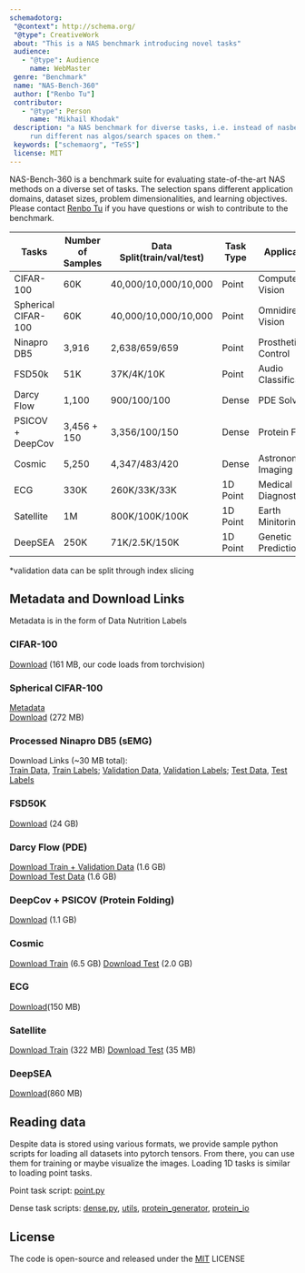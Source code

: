 ```yaml
---
schemadotorg:
 "@context": http://schema.org/
 "@type": CreativeWork
 about: "This is a NAS benchmark introducing novel tasks"
 audience:
   - "@type": Audience
     name: WebMaster
 genre: "Benchmark"
 name: "NAS-Bench-360"
 author: ["Renbo Tu"]
 contributor:
   - "@type": Person
     name: "Mikhail Khodak"
 description: "a NAS benchmark for diverse tasks, i.e. instead of nasbench101, 201, 301 on a bunch of vision tasks we come up with a suite of many interesting tasks from different fields, 
     run different nas algos/search spaces on them."
 keywords: ["schemaorg", "TeSS"]
 license: MIT
---
```


<p align='center'>

NAS-Bench-360 is a benchmark suite for evaluating state-of-the-art NAS methods on a diverse set of tasks. The selection spans different application domains, dataset sizes, problem dimensionalities, and learning objectives. Please contact [Renbo Tu](renbo@cmu.edu) if you have questions or wish to contribute to the benchmark.

</p>


| Tasks               | Number of Samples | Data Split(train/val/test) | Task Type | Applications           | License  |
|---------------------|-------------------|----------------------------|-----------|------------------------|----------|
| CIFAR-100           | 60K               | 40,000/10,000/10,000       | Point     | Computer Vision        | CC BY 4.0|
| Spherical CIFAR-100 | 60K               | 40,000/10,000/10,000       | Point     | Omnidirectional Vision | CC BY-SA |
| Ninapro DB5         | 3,916             | 2,638/659/659              | Point     | Prosthetics Control    | CC BY-ND |
| FSD50k              | 51K               | 37K/4K/10K                 | Point     | Audio Classification   | CC BY 4.0 |
| Darcy Flow          | 1,100             | 900/100/100                | Dense     | PDE Solver             | MIT      |
| PSICOV + DeepCov    | 3,456 + 150       | 3,356/100/150              | Dense     | Protein Folding        | GPL      |
| Cosmic              | 5,250             | 4,347/483/420              | Dense     | Astronomy Imaging      | Open Data|
| ECG                 | 330K              | 260K/33K/33K               | 1D Point  | Medical Diagnostics    | ODC-BY 1.0|
| Satellite           | 1M                | 800K/100K/100K             | 1D Point  | Earth Minitoring       | GPL      |
| DeepSEA             | 250K              | 71K/2.5K/150K              | 1D Point  | Genetic Prediction     | CC BY 4.0|

*validation data can be split through index slicing 

## Metadata and Download Links
Metadata is in the form of Data Nutrition Labels
### CIFAR-100 <br /> 
[Download](https://www.cs.toronto.edu/~kriz/cifar-100-python.tar.gz) 
(161 MB, our code loads from torchvision)

<!--
### Permuted CIFAR-100 <br /> 
[Metadata](permuted.pdf) <br/>
[Download](https://www.cs.toronto.edu/~kriz/cifar-100-python.tar.gz)
(161 MB, we generate permutated images in the code directly)
-->

### Spherical CIFAR-100 <br /> 
[Metadata](spherical.pdf) <br/>
[Download](https://pde-xd.s3.amazonaws.com/spherical/s2_cifar100.gz) (272 MB)

### Processed Ninapro DB5 (sEMG)  <br />
Download Links (~30 MB total): <br />
[Train Data](https://pde-xd.s3.amazonaws.com/ninapro/ninapro_train.npy), 
[Train Labels](https://pde-xd.s3.amazonaws.com/ninapro/label_train.npy); 
[Validation Data](https://pde-xd.s3.amazonaws.com/ninapro/ninapro_val.npy),
[Validation Labels](https://pde-xd.s3.amazonaws.com/ninapro/label_val.npy); 
[Test Data](https://pde-xd.s3.amazonaws.com/ninapro/ninapro_test.npy),
[Test Labels](https://pde-xd.s3.amazonaws.com/ninapro/label_test.npy)

### FSD50K <br />
[Download](https://pde-xd.s3.amazonaws.com/audio/audio.zip) (24 GB)

### Darcy Flow (PDE) <br />
[Download Train + Validation Data](https://pde-xd.s3.amazonaws.com/piececonst_r421_N1024_smooth1.mat) (1.6 GB) <br/>
[Download Test Data](https://pde-xd.s3.amazonaws.com/piececonst_r421_N1024_smooth2.mat) (1.6 GB)

### DeepCov + PSICOV (Protein Folding) <br />
[Download](https://pde-xd.s3.amazonaws.com/protein.zip) (1.1 GB)

### Cosmic <br />
[Download Train](https://pde-xd.s3.amazonaws.com/cosmic/deepCR.ACS-WFC.train.tar) (6.5 GB)
[Download Test](https://pde-xd.s3.amazonaws.com/cosmic/deepCR.ACS-WFC.test.tar) (2.0 GB)

### ECG <br />
[Download](https://pde-xd.s3.amazonaws.com/ECG/challenge2017.pkl)(150 MB)

### Satellite <br />
[Download Train](https://pde-xd.s3.amazonaws.com/satellite/satellite_train.npy) (322 MB)
[Download Test](https://pde-xd.s3.amazonaws.com/satellite/satellite_test.npy) (35 MB)

### DeepSEA <br />
[Download](https://pde-xd.s3.amazonaws.com/deepsea/deepsea_filtered.npz)(860 MB)


## Reading data 

Despite data is stored using various formats, we provide sample python scripts for loading
all datasets into pytorch tensors. From there, you can use them for training or maybe visualize
the images. Loading 1D tasks is similar to loading point tasks. 

Point task script: [point.py](point.py)

Dense task scripts: [dense.py](dense.py), [utils](utils_grid.py), [protein_generator](protein_gen.py),
[protein_io](protein_io.py)

<!--
## Benchmark Results 

| Tasks               | GAEA PC-DARTS  | DenseNAS     | Backbone + HPO | Human-designed architecture |
|---------------------|----------------|--------------|----------------|-----------------------------|
| CIFAR-100           | 75.81 ± 2.12   | 72.56 ± 0.65 | 75.11 ± 0.23   | 82.83                       |
| Spherical CIFAR-100 | 47.10 ± 4.08   | 27.01 ± 0.95 | 21.55 ± 0.60   | 35.58                       |
| Ninapro             | 88.57 ± 0.61   | 89.83 ± 1.31 | 93.12 ± 0.40   | 68.98                       |
| Darcy Flow          | 0.056 ± 0.012  | 0.10 ± 0.010 | 0.041 ± 0.0012 | 0.0065                      |
| PSICOV              | 2.80 ± 0.057   | 3.84 ± 0.15  | 5.71 ± 0.15    | 3.50                        |
-->

## License

The code is open-source and released under the [MIT](https://en.wikipedia.org/wiki/MIT_License) LICENSE